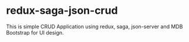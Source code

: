 # redux-saga-json-crud
This is simple CRUD Application using redux, saga, json-server and MDB Bootstrap for UI design.
